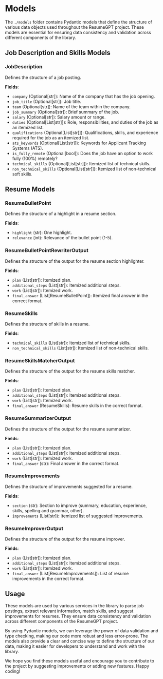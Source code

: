 # Models

The `./models` folder contains Pydantic models that define the structure of various data objects used throughout the ResumeGPT project. These models are essential for ensuring data consistency and validation across different components of the library.

## Job Description and Skills Models

### JobDescription
Defines the structure of a job posting.

**Fields**:
- `company` (Optional[str]): Name of the company that has the job opening.
- `job_title` (Optional[str]): Job title.
- `team` (Optional[str]): Name of the team within the company.
- `job_summary` (Optional[str]): Brief summary of the job.
- `salary` (Optional[str]): Salary amount or range.
- `duties` (Optional[List[str]]): Role, responsibilities, and duties of the job as an itemized list.
- `qualifications` (Optional[List[str]]): Qualifications, skills, and experience required for the job as an itemized list.
- `ats_keywords` (Optional[List[str]]): Keywords for Applicant Tracking Systems (ATS).
- `is_fully_remote` (Optional[bool]): Does the job have an option to work fully (100%) remotely?
- `technical_skills` (Optional[List[str]]): Itemized list of technical skills.
- `non_technical_skills` (Optional[List[str]]): Itemized list of non-technical soft skills.

## Resume Models

### ResumeBulletPoint
Defines the structure of a highlight in a resume section.

**Fields**:
- `highlight` (str): One highlight.
- `relevance` (int): Relevance of the bullet point (1-5).

### ResumeBulletPointRewriterOutput
Defines the structure of the output for the resume section highlighter.

**Fields**:
- `plan` (List[str]): Itemized plan.
- `additional_steps` (List[str]): Itemized additional steps.
- `work` (List[str]): Itemized work.
- `final_answer` (List[ResumeBulletPoint]): Itemized final answer in the correct format.

### ResumeSkills
Defines the structure of skills in a resume.

**Fields**:
- `technical_skills` (List[str]): Itemized list of technical skills.
- `non_technical_skills` (List[str]): Itemized list of non-technical skills.

### ResumeSkillsMatcherOutput
Defines the structure of the output for the resume skills matcher.

**Fields**:
- `plan` (List[str]): Itemized plan.
- `additional_steps` (List[str]): Itemized additional steps.
- `work` (List[str]): Itemized work.
- `final_answer` (ResumeSkills): Resume skills in the correct format.

### ResumeSummarizerOutput
Defines the structure of the output for the resume summarizer.

**Fields**:
- `plan` (List[str]): Itemized plan.
- `additional_steps` (List[str]): Itemized additional steps.
- `work` (List[str]): Itemized work.
- `final_answer` (str): Final answer in the correct format.

### ResumeImprovements
Defines the structure of improvements suggested for a resume.

**Fields**:
- `section` (str): Section to improve (summary, education, experience, skills, spelling and grammar, other).
- `improvements` (List[str]): Itemized list of suggested improvements.

### ResumeImproverOutput
Defines the structure of the output for the resume improver.

**Fields**:
- `plan` (List[str]): Itemized plan.
- `additional_steps` (List[str]): Itemized additional steps.
- `work` (List[str]): Itemized work.
- `final_answer` (List[ResumeImprovements]): List of resume improvements in the correct format.

## Usage

These models are used by various services in the library to parse job postings, extract relevant information, match skills, and suggest improvements for resumes. They ensure data consistency and validation across different components of the ResumeGPT project.

By using Pydantic models, we can leverage the power of data validation and type checking, making our code more robust and less error-prone. The models also provide a clear and concise way to define the structure of our data, making it easier for developers to understand and work with the library.

We hope you find these models useful and encourage you to contribute to the project by suggesting improvements or adding new features. Happy coding!
